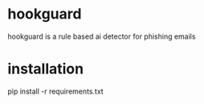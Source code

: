 # hookguard
hookguard is a rule based ai detector for phishing emails

# installation
pip install -r requirements.txt
